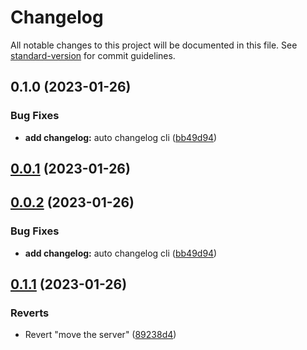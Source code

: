 # Changelog

All notable changes to this project will be documented in this file. See [standard-version](https://github.com/conventional-changelog/standard-version) for commit guidelines.

## 0.1.0 (2023-01-26)


### Bug Fixes

* **add  changelog:** auto changelog cli ([bb49d94](https://github.com/lantron-ltd/npsg/commit/bb49d94a3cc972b375506af85c2ea20204a47ffa))

## [0.0.1](https://github.com/lantron-ltd/npsg/compare/v0.0.3...v0.0.1) (2023-01-26)



## [0.0.2](https://github.com/lantron-ltd/npsg/compare/v0.0.1...v0.0.2) (2023-01-26)


### Bug Fixes

* **add  changelog:** auto changelog cli ([bb49d94](https://github.com/lantron-ltd/npsg/commit/bb49d94a3cc972b375506af85c2ea20204a47ffa))



## [0.1.1](https://github.com/lantron-ltd/npsg/compare/v0.1.0...v0.1.1) (2023-01-26)


### Reverts

* Revert "move the server" ([89238d4](https://github.com/lantron-ltd/npsg/commit/89238d42ea4e1457db7731501f67dc8ab40f33ab))
